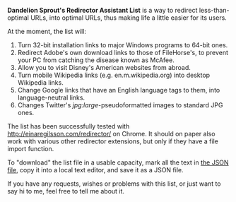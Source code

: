 <b>Dandelion Sprout's Redirector Assistant List</b> is a way to redirect less-than-optimal URLs, into optimal URLs, thus making life a little easier for its users.

At the moment, the list will:
1) Turn 32-bit installation links to major Windows programs to 64-bit ones.
2) Redirect Adobe's own download links to those of FileHorse's, to prevent your PC from catching the disease known as McAfee.
3) Allow you to visit Disney's American websites from abroad.
4) Turn mobile Wikipedia links (e.g. en.m.wikipedia.org) into desktop Wikipedia links.
5) Change Google links that have an English language tags to them, into language-neutral links.
6) Changes Twitter's _jpg:large_-pseudoformatted images to standard JPG ones.

The list has been successfully tested with http://einaregilsson.com/redirector/ on Chrome. It should on paper also work with various other redirector extensions, but only if they have a file import function.

To "download" the list file in a usable capacity, mark all the text in [the JSON file](https://github.com/DandelionSprout/adfilt/blob/master/Dandelion%20Sprout-s%20Redirector%20Assistant%20List/DandelionSproutRedirectorList.json), copy it into a local text editor, and save it as a JSON file.

If you have any requests, wishes or problems with this list, or just want to say hi to me, feel free to tell me about it.
